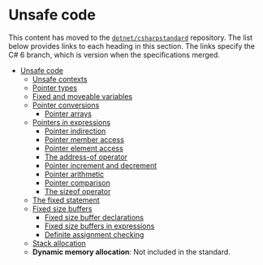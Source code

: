 # Unsafe code

This content has moved to the [`dotnet/csharpstandard`](https://github.com/dotnet/csharpstandard) repository.
The list below provides links to each heading in this section. The links specify the C# 6 branch, which is version when the specifications merged.

- <a id="unsafe-code"></a>[Unsafe code](https://github.com/dotnet/csharpstandard/blob/draft-v6/standard/unsafe-code.md#22-unsafe-code)
  - <a id="unsafe-contexts"></a>[Unsafe contexts](https://github.com/dotnet/csharpstandard/blob/draft-v6/standard/unsafe-code.md#222-unsafe-contexts)
  - <a id="pointer-types"></a>[Pointer types](https://github.com/dotnet/csharpstandard/blob/draft-v6/standard/unsafe-code.md#223-pointer-types)
  - <a id="fixed-and-moveable-variables"></a>[Fixed and moveable variables](https://github.com/dotnet/csharpstandard/blob/draft-v6/standard/unsafe-code.md#224-fixed-and-moveable-variables)
  - <a id="pointer-conversions"></a>[Pointer conversions](https://github.com/dotnet/csharpstandard/blob/draft-v6/standard/unsafe-code.md#225-pointer-conversions)
    - <a id="pointer-arrays"></a>[Pointer arrays](https://github.com/dotnet/csharpstandard/blob/draft-v6/standard/unsafe-code.md#2252-pointer-arrays)
  - <a id="pointers-in-expressions"></a>[Pointers in expressions](https://github.com/dotnet/csharpstandard/blob/draft-v6/standard/unsafe-code.md#226-pointers-in-expressions)
    - <a id="pointer-indirection"></a>[Pointer indirection](https://github.com/dotnet/csharpstandard/blob/draft-v6/standard/unsafe-code.md#2262-pointer-indirection)
    - <a id="pointer-member-access"></a>[Pointer member access](https://github.com/dotnet/csharpstandard/blob/draft-v6/standard/unsafe-code.md#2263-pointer-member-access)
    - <a id="pointer-element-access"></a>[Pointer element access](https://github.com/dotnet/csharpstandard/blob/draft-v6/standard/unsafe-code.md#2264-pointer-element-access)
    - <a id="the-address-of-operator"></a>[The address-of operator](https://github.com/dotnet/csharpstandard/blob/draft-v6/standard/unsafe-code.md#2265-the-address-of-operator)
    - <a id="pointer-increment-and-decrement"></a>[Pointer increment and decrement](https://github.com/dotnet/csharpstandard/blob/draft-v6/standard/unsafe-code.md#2266-pointer-increment-and-decrement)
    - <a id="pointer-arithmetic"></a>[Pointer arithmetic](https://github.com/dotnet/csharpstandard/blob/draft-v6/standard/unsafe-code.md#2267-pointer-arithmetic)
    - <a id="pointer-comparison"></a>[Pointer comparison](https://github.com/dotnet/csharpstandard/blob/draft-v6/standard/unsafe-code.md#2268-pointer-comparison)
    - <a id="the-sizeof-operator"></a>[The sizeof operator](https://github.com/dotnet/csharpstandard/blob/draft-v6/standard/unsafe-code.md#2269-the-sizeof-operator)
  - <a id="the-fixed-statement"></a>[The fixed statement](https://github.com/dotnet/csharpstandard/blob/draft-v6/standard/unsafe-code.md#227-the-fixed-statement)
  - <a id="fixed-size-buffers"></a>[Fixed size buffers](https://github.com/dotnet/csharpstandard/blob/draft-v6/standard/unsafe-code.md#228-fixed-size-buffers)
    - <a id="fixed-size-buffer-declarations"></a>[Fixed size buffer declarations](https://github.com/dotnet/csharpstandard/blob/draft-v6/standard/unsafe-code.md#2282-fixed-size-buffer-declarations)
    - <a id="fixed-size-buffers-in-expressions"></a>[Fixed size buffers in expressions](https://github.com/dotnet/csharpstandard/blob/draft-v6/standard/unsafe-code.md#2283-fixed-size-buffers-in-expressions)
    - <a id="definite-assignment-checking"></a>[Definite assignment checking](https://github.com/dotnet/csharpstandard/blob/draft-v6/standard/unsafe-code.md#2284-definite-assignment-checking)
  - <a id="stack-allocation"></a>[Stack allocation](https://github.com/dotnet/csharpstandard/blob/draft-v6/standard/unsafe-code.md#229-stack-allocation)
  - <a id="dynamic-memory-allocation"></a>**Dynamic memory allocation**: Not included in the standard.
